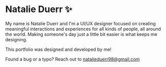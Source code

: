 # Natalie Duerr :sparkles:
My name is Natalie Duerr and I'm a UI/UX designer focused on creating meaningful interactions and experiences for all kinds of people, all around the world. Making someone's day just a little bit easier is what keeps me designing.


This portfolio was designed and developed by me!

Found a bug or a typo? Reach out to natalieduerr98@gmail.com
